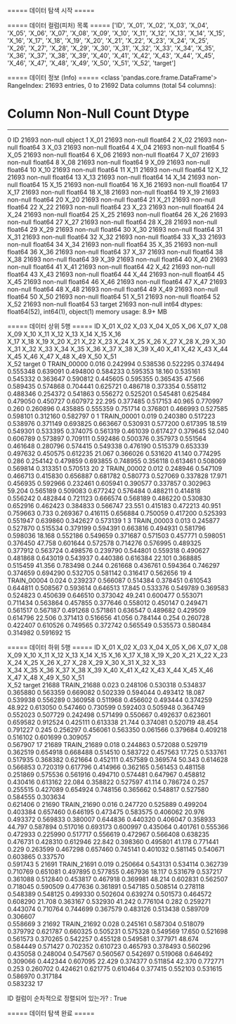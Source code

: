 ===== 데이터 탐색 시작 =====

===== 데이터 컬럼(피처) 목록 =====
['ID', 'X_01', 'X_02', 'X_03', 'X_04', 'X_05', 'X_06', 'X_07', 'X_08', 'X_09', 'X_10', 'X_11', 'X_12', 'X_13', 'X_14', 'X_15', 'X_16', 'X_17', 'X_18', 'X_19', 'X_20', 'X_21', 'X_22', 'X_23', 'X_24', 'X_25', 'X_26', 'X_27', 'X_28', 'X_29', 'X_30', 'X_31', 'X_32', 'X_33', 'X_34', 'X_35', 'X_36', 'X_37', 'X_38', 'X_39', 'X_40', 'X_41', 'X_42', 'X_43', 'X_44', 'X_45', 'X_46', 'X_47', 'X_48', 'X_49', 'X_50', 'X_51', 'X_52', 'target']

===== 데이터 정보 (Info) =====
<class 'pandas.core.frame.DataFrame'>
RangeIndex: 21693 entries, 0 to 21692
Data columns (total 54 columns):
 #   Column  Non-Null Count  Dtype
---  ------  --------------  -----
 0   ID      21693 non-null  object
 1   X_01    21693 non-null  float64
 2   X_02    21693 non-null  float64
 3   X_03    21693 non-null  float64
 4   X_04    21693 non-null  float64
 5   X_05    21693 non-null  float64
 6   X_06    21693 non-null  float64
 7   X_07    21693 non-null  float64
 8   X_08    21693 non-null  float64
 9   X_09    21693 non-null  float64
 10  X_10    21693 non-null  float64
 11  X_11    21693 non-null  float64
 12  X_12    21693 non-null  float64
 13  X_13    21693 non-null  float64
 14  X_14    21693 non-null  float64
 15  X_15    21693 non-null  float64
 16  X_16    21693 non-null  float64
 17  X_17    21693 non-null  float64
 18  X_18    21693 non-null  float64
 19  X_19    21693 non-null  float64
 20  X_20    21693 non-null  float64
 21  X_21    21693 non-null  float64
 22  X_22    21693 non-null  float64
 23  X_23    21693 non-null  float64
 24  X_24    21693 non-null  float64
 25  X_25    21693 non-null  float64
 26  X_26    21693 non-null  float64
 27  X_27    21693 non-null  float64
 28  X_28    21693 non-null  float64
 29  X_29    21693 non-null  float64
 30  X_30    21693 non-null  float64
 31  X_31    21693 non-null  float64
 32  X_32    21693 non-null  float64
 33  X_33    21693 non-null  float64
 34  X_34    21693 non-null  float64
 35  X_35    21693 non-null  float64
 36  X_36    21693 non-null  float64
 37  X_37    21693 non-null  float64
 38  X_38    21693 non-null  float64
 39  X_39    21693 non-null  float64
 40  X_40    21693 non-null  float64
 41  X_41    21693 non-null  float64
 42  X_42    21693 non-null  float64
 43  X_43    21693 non-null  float64
 44  X_44    21693 non-null  float64
 45  X_45    21693 non-null  float64
 46  X_46    21693 non-null  float64
 47  X_47    21693 non-null  float64
 48  X_48    21693 non-null  float64
 49  X_49    21693 non-null  float64
 50  X_50    21693 non-null  float64
 51  X_51    21693 non-null  float64
 52  X_52    21693 non-null  float64
 53  target  21693 non-null  int64
dtypes: float64(52), int64(1), object(1)
memory usage: 8.9+ MB

===== 데이터 상위 5행 =====
            ID   X_01      X_02      X_03      X_04      X_05      X_06      X_07      X_08      X_09      X_10    X_11      X_12      X_13      X_14      X_15      X_16   
   X_17      X_18    X_19      X_20      X_21      X_22      X_23      X_24      X_25      X_26      X_27      X_28      X_29      X_30      X_31      X_32      X_33      X_34      X_35      X_36    X_37      X_38      X_39    X_40      X_41   X_42      X_43      X_44      X_45      X_46      X_47      X_48      X_49      X_50      X_51      
X_52  target
0  TRAIN_00000  0.016  0.242994  0.538536  0.522295  0.374494  0.555348  0.639091  0.494800  0.584233  0.595353  18.160  0.535161  0.545332  0.363647  0.590812  0.445605  0.595355  0.365435  47.566  0.589435  0.574868  0.704441  0.625721  0.486718  0.373354  0.558112  0.488346  0.254372  0.541863  0.556272  0.525201  0.545481  0.625484  0.479050  0.450727  0.607972  22.295  0.377485  0.517153  40.965  0.770997  0.260  0.260896  0.435885  0.555359  0.751714  0.376801  0.466993  0.527585  0.598101  0.312160  0.582797       0
1  TRAIN_00001  0.019  0.240380  0.517223  0.538976  0.371149  0.693825  0.663667  0.530931  0.577200  0.617395  18.519  0.549301  0.533395  0.374075  0.561319  0.461039  0.617427  0.379645  52.040  0.606789  0.573897  0.709111  0.592486  0.500376  0.357973  0.551564  0.461648  0.280796  0.574415  0.549338  0.476190  0.515379  0.653339  0.497632  0.450575  0.612235  21.067  0.366026  0.531620  41.140  0.774295  0.286  0.254142  0.479859  0.693855  0.748955  0.356118  0.613461  0.508069  0.569814  0.313351  0.570513      20
2  TRAIN_00002  0.012  0.248946  0.547109  0.466713  0.415830  0.656887  0.681782  0.580773  0.527069  0.337828  17.971  0.456935  0.592966  0.232461  0.605941  0.390577  0.337857  0.302963  59.204  0.565189  0.509083  0.677242  0.576484  0.488211  0.414818  0.556242  0.482844  0.721123  0.666574  0.568189  0.486220  0.530830  0.652916  0.462423  0.384833  0.566747  23.551  0.415183  0.472213  40.951  0.759663  0.733  0.269367  0.416115  0.656884  0.750059  0.417200  0.525393  0.551947  0.639860  0.342627  0.573139       1
3  TRAIN_00003  0.013  0.245877  0.527870  0.515534  0.379199  0.594391  0.663816  0.494931  0.581796  0.598036  18.168  0.552186  0.549659  0.371687  0.571503  0.457771  0.598051  0.376450  47.758  0.601644  0.572578  0.714276  0.576995  0.489325  0.377912  0.563724  0.498576  0.239790  0.544801  0.559318  0.490627  0.481868  0.643019  0.543937  0.440386  0.616384  22.101  0.368885  0.515459  41.356  0.783498  0.244  0.261668  0.436761  0.594364  0.746297  0.374659  0.694290  0.532705  0.581142  0.316417  0.562656      19
4  TRAIN_00004  0.024  0.239237  0.566087  0.514384  0.378451  0.610543  0.644811  0.508567  0.593614  0.646513  17.845  0.533376  0.549789  0.369583  0.524823  0.450639  0.646510  0.373042  49.241  0.600477  0.553071  0.711434  0.563864  0.457855  0.377646  0.558012  0.450147  0.249471  0.561517  0.567187  0.491268  0.571861  0.636547  0.489682  0.429509  0.614796  22.506  0.371413  0.516656  41.056  0.784144  0.254  0.260728  0.422407  0.610526  0.749565  0.372742  0.565549  0.535573  0.580484  0.314982  0.591692      15

===== 데이터 하위 5행 =====
                ID   X_01      X_02      X_03      X_04      X_05      X_06      X_07      X_08      X_09      X_10    X_11      X_12      X_13      X_14      X_15      X_16      X_17      X_18    X_19      X_20      X_21      X_22      X_23      X_24      X_25      X_26      X_27      X_28      X_29      X_30      X_31      X_32      X_33   
   X_34      X_35      X_36    X_37      X_38      X_39    X_40      X_41   X_42      X_43      X_44      X_45      X_46      X_47      X_48      X_49      X_50      X_51  
    X_52  target
21688  TRAIN_21688  0.023  0.248106  0.530318  0.534837  0.365880  0.563359  0.669082  0.502339  0.594044  0.493412  18.087  0.539938  0.556289  0.360958  0.511968  0.456602  0.493444  0.374259  48.922  0.613050  0.547460  0.730599  0.592403  0.505948  0.364749  0.552023  0.507729  0.242498  0.571499  0.550667  0.492637  0.623601  0.659582  0.912524  0.425111  0.613338  21.744  0.374081  0.520719  48.454  0.791227  0.245  0.256297  0.456061  0.563350  0.061566  0.379684  0.409218  0.516102  0.601699  0.309057  
0.567907      17
21689  TRAIN_21689  0.018  0.244863  0.572088  0.529719  0.362519  0.654918  0.668488  0.514510  0.583722  0.457563  17.725  0.533761  0.517935  0.368382  0.621664  0.452111  0.457589  0.369574  50.343  0.614628  0.566853  0.720319  0.617796  0.414966  0.362165  0.561453  0.481158  0.251869  0.575536  0.561916  0.494710  0.574481  0.647967  0.458812  0.430416  0.613162  22.084  0.358822  0.527597  41.114  0.786724  0.257  0.255515  0.427089  0.654924  0.748156  0.365662  0.548817  0.527580  0.584555  0.303634  
0.621406       0
21690  TRAIN_21690  0.016  0.247720  0.525889  0.499204  0.403384  0.657460  0.646195  0.473475  0.583575  0.406062  20.976  0.493372  0.569833  0.380007  0.644836  0.440320  0.406047  0.358933  44.797  0.587894  0.517016  0.693173  0.600997  0.435064  0.401761  0.555366  0.472933  0.225990  0.517717  0.556619  0.472967  0.566408  0.638235  0.476731  0.428310  0.612946  22.842  0.398360  0.495801  41.178  0.771441  0.229  0.263599  0.467298  0.657460  0.745141  0.401032  0.581145  0.540671  0.603865  0.337570  
0.591743       5
21691  TRAIN_21691  0.019  0.250664  0.543131  0.534114  0.362739  0.710769  0.651081  0.497895  0.577855  0.467936  18.117  0.531679  0.537217  0.361088  0.512840  0.453817  0.467918  0.369981  48.214  0.602831  0.562507  0.718045  0.590509  0.477636  0.361891  0.547185  0.508514  0.278118  0.548389  0.548125  0.499330  0.502604  0.639274  0.501573  0.464572  0.608290  21.708  0.363167  0.532930  41.242  0.776104  0.282  0.259271  0.443074  0.710764  0.744699  0.367579  0.483126  0.513438  0.589709  0.306607  
0.558669       3
21692  TRAIN_21692  0.028  0.245161  0.587304  0.518079  0.379792  0.621787  0.660325  0.505231  0.575328  0.549569  17.650  0.521698  0.561573  0.370265  0.542257  0.455128  0.549581  0.377971  48.674  0.584449  0.571427  0.702352  0.610723  0.465793  0.378493  0.560296  0.435058  0.248004  0.547567  0.560567  0.542697  0.519068  0.646492  0.309066  0.442344  0.607095  22.429  0.374377  0.511854  42.370  0.772771  0.253  0.260702  0.424621  0.621775  0.610464  0.377415  0.552103  0.531615  0.586970  0.317184  
0.583232      17

ID 컬럼이 순차적으로 정렬되어 있는가? : True

===== 데이터 탐색 완료 =====